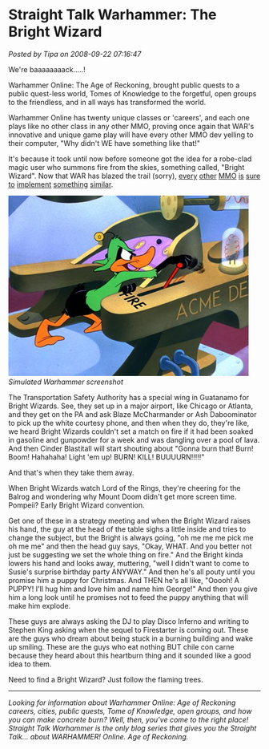 # Straight Talk Warhammer: The Bright Wizard

*Posted by Tipa on 2008-09-22 07:16:47*

We're baaaaaaaack.....!

Warhammer Online: The Age of Reckoning, brought public quests to a public quest-less world, Tomes of Knowledge to the forgetful, open groups to the friendless, and in all ways has transformed the world.

Warhammer Online has twenty unique classes or 'careers', and each one plays like no other class in any other MMO, proving once again that WAR's innovative and unique game play will have every other MMO dev yelling to their computer, "Why didn't WE have something like that!"

It's because it took until now before someone got the idea for a robe-clad magic user who summons fire from the skies, something called, "Bright Wizard". Now that WAR has blazed the trail (sorry), [every](http://everquest.allakhazam.com/db/classes.html?class=11) [other](http://wow.stratics.com/content/features/guides/mage/) [MMO](http://camelot.allakhazam.com/db/class.html?realm=Albion;cclass=12) [is](http://eq2.tentonhammer.com/modules.php?op=modload&name=News&file=article&sid=1249) [sure](http://wizard101.com) [to](http://www.wizard-wars.com/game/) [implement](http://uo.stratics.com/content/contests/autobiographies/afirewizard.shtml) [something](http://boards.dungeonrunners.com/showthread.php?s=a7898bbf89d9fa6034615212093cdc21&p=137545) [similar](http://www.ehow.com/how_4457538_become-wizard-shadowbane.html).

![](../uploads/2008/09/daffy.jpg "daffy")  
*Simulated Warhammer screenshot*

The Transportation Safety Authority has a special wing in Guatanamo for Bright Wizards. See, they set up in a major airport, like Chicago or Atlanta, and they get on the PA and ask Blaze McCharmander or Ash Daboominator to pick up the white courtesy phone, and then when they do, they're like, we heard Bright Wizards couldn't set a match on fire if it had been soaked in gasoline and gunpowder for a week and was dangling over a pool of lava. And then Cinder Blastitall will start shouting about "Gonna burn that! Burn! Boom! Hahahaha! Light 'em up! BURN! KILL! BUUUURN!!!!!"

And that's when they take them away.

When Bright Wizards watch Lord of the Rings, they're cheering for the Balrog and wondering why Mount Doom didn't get more screen time. Pompeii? Early Bright Wizard convention.

Get one of these in a strategy meeting and when the Bright Wizard raises his hand, the guy at the head of the table sighs a little inside and tries to change the subject, but the Bright is always going, "oh me me me pick me oh me me" and then the head guy says, "Okay, WHAT. And you better not just be suggesting we set the whole thing on fire." And the Bright kinda lowers his hand and looks away, muttering, "well I didn't want to come to Susie's surprise birthday party ANYWAY." And then he's all pouty until you promise him a puppy for Christmas. And THEN he's all like, "Ooooh! A PUPPY! I'll hug him and love him and name him George!" And then you give him a long look until he promises not to feed the puppy anything that will make him explode.

These guys are always asking the DJ to play Disco Inferno and writing to Stephen King asking when the sequel to Firestarter is coming out. These are the guys who dream about being stuck in a burning building and wake up smiling. These are the guys who eat nothing BUT chile con carne because they heard about this heartburn thing and it sounded like a good idea to them.

Need to find a Bright Wizard? Just follow the flaming trees.

---

*Looking for information about Warhammer Online: Age of Reckoning careers, cities, public quests, Tome of Knowledge, open groups, and how you can make concrete burn? Well, then, you've come to the right place! Straight Talk Warhammer is the only blog series that gives you the Straight Talk... about WARHAMMER! Online. Age of Reckoning.*

